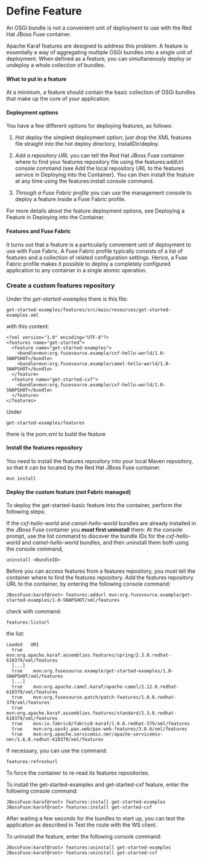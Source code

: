 Define Feature
==============

An OSGi bundle is not a convenient unit of deployment to use with the Red Hat JBoss Fuse container.

Apache Karaf features are designed to address this problem. A feature is essentially a way of aggregating multiple OSGi bundles into a single unit of deployment. When defined as a feature, you can simultaneously deploy or undeploy a whole collection of bundles.

#### What to put in a feature

At a minimum, a feature should contain the basic collection of OSGi bundles that make up the core of your application.

#### Deployment options

You have a few different options for deploying features, as follows:

1) *Hot deploy* the simplest deployment option; just drop the XML features file straight into the hot deploy directory, InstallDir/deploy.

2) *Add a repository URL* you can tell the Red Hat JBoss Fuse container where to find your features repository file using the features:addUrl console command (see Add the local repository URL to the features service in Deploying into the Container). You can then install the feature at any time using the features:install console command.

3) *Through a Fuse Fabric profile* you can use the management console to deploy a feature inside a Fuse Fabric profile.

For more details about the feature deployment options, see Deploying a Feature in Deploying into the Container.

#### Features and Fuse Fabric

It turns out that a feature is a particularly convenient unit of deployment to use with Fuse Fabric. A Fuse Fabric profile typically consists of a list of features and a collection of related configuration settings. Hence, a Fuse Fabric profile makes it possible to deploy a completely configured application to any container in a single atomic operation.


### Create a custom features repository

Under the *get-started-examples* there is this file:

	get-started-examples/features/src/main/resources/get-started-examples.xml
	
with this content:
	
	<?xml version="1.0" encoding="UTF-8"?>
	<features name="get-started">
	  <feature name="get-started-examples">
	    <bundle>mvn:org.fusesource.example/cxf-hello-world/1.0-SNAPSHOT</bundle>
	    <bundle>mvn:org.fusesource.example/camel-hello-world/1.0-SNAPSHOT</bundle>
	  </feature>
	  <feature name="get-started-cxf">
	    <bundle>mvn:org.fusesource.example/cxf-hello-world/1.0-SNAPSHOT</bundle>
	  </feature>
	</features>
	
Under 

	get-started-examples/features
	
there is the pom.xml to build the feature

#### Install the features repository

You need to install the features repository into your local Maven repository, so that it can be located by the Red Hat JBoss Fuse container.

	mvn install

#### Deploy the custom feature (**not Fabric managed**)

To deploy the get-started-basic feature into the container, perform the following steps:

If the *cxf-hello-world* and *camel-hello-world* bundles are already installed in the JBoss Fuse container you **must first uninstall** them:
At the console prompt, use the list command to discover the bundle IDs for the *cxf-hello-world* and *camel-hello-world* bundles, and then uninstall them both using the console command, 

	uninstall <BundleID>

Before you can access features from a features repository, you must tell the container where to find the features repository. Add the features repository URL to the container, by entering the following console command:

	JBossFuse:karaf@root> features:addurl mvn:org.fusesource.example/get-started-examples/1.0-SNAPSHOT/xml/features

check with command:

    features:listurl

the list:

	Loaded   URI
      true    mvn:org.apache.karaf.assemblies.features/spring/2.3.0.redhat-610379/xml/features
      [...]
      true    mvn:org.fusesource.example/get-started-examples/1.0-SNAPSHOT/xml/features
      [...]
      true    mvn:org.apache.camel.karaf/apache-camel/2.12.0.redhat-610379/xml/features
      true    mvn:org.fusesource.patch/patch-features/1.0.0.redhat-379/xml/features
      true    mvn:org.apache.karaf.assemblies.features/standard/2.3.0.redhat-610379/xml/features
      true    mvn:io.fabric8/fabric8-karaf/1.0.0.redhat-379/xml/features
      true    mvn:org.ops4j.pax.web/pax-web-features/3.0.6/xml/features
      true    mvn:org.apache.servicemix.nmr/apache-servicemix-nmr/1.6.0.redhat-610379/xml/features

	
If necessary, you can use the command:

    features:refreshurl

To force the container to re-read its features repositories.

To install the get-started-examples and get-started-cxf feature, enter the following console command:

	JBossFuse:karaf@root> features:install get-started-examples
	JBossFuse:karaf@root> features:install get-started-cxf

After waiting a few seconds for the bundles to start up, you can test the application as described in Test the route with the WS client.

To uninstall the feature, enter the following console command:

	JBossFuse:karaf@root> features:uninstall get-started-examples
	JBossFuse:karaf@root> features:uninstall get-started-cxf